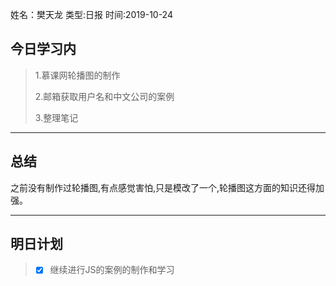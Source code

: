 姓名：樊天龙
类型:日报
时间:2019-10-24

## 今日学习内 ##
>1.慕课网轮播图的制作
>
>2.邮箱获取用户名和中文公司的案例
>
>3.整理笔记
* * *
## 总结 ##
之前没有制作过轮播图,有点感觉害怕,只是模改了一个,轮播图这方面的知识还得加强。

* * *
## 明日计划 ##
> - [x]  继续进行JS的案例的制作和学习
